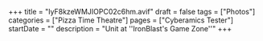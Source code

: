 +++
title = "IyF8kzeWMJIOPC02c6hm.avif"
draft = false
tags = ["Photos"]
categories = ["Pizza Time Theatre"]
pages = ["Cyberamics Tester"]
startDate = ""
description = "Unit at ''IronBlast's Game Zone''"
+++
